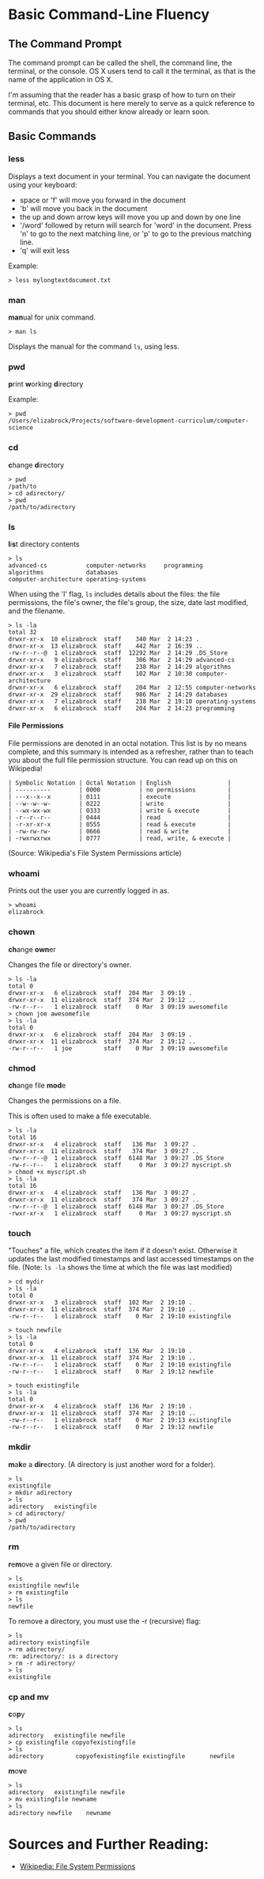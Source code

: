 # Basic Command-Line Fluency

## The Command Prompt

The command prompt can be called the shell, the command line, the terminal, or the console. OS X users tend to call it the terminal, as that is the name of the application in OS X.

I'm assuming that the reader has a basic grasp of how to turn on their terminal, etc.  This document is here merely to serve as a quick reference to commands that you should either know already or learn soon.

## Basic Commands

### less

Displays a text document in your terminal.  You can navigate the document using your keyboard:

* space or 'f' will move you forward in the document
* 'b' will move you back in the document
* the up and down arrow keys will move you up and down by one line
* '/word' followed by return will search for 'word' in the document. Press 'n' to go to the next matching line, or 'p' to go to the previous matching line.
* 'q' will exit less

Example:

	> less mylongtextdocument.txt

### man

<b>man</b>ual for unix command.

	> man ls

Displays the manual for the command `ls`, using less.

### pwd

<b>p</b>rint <b>w</b>orking <b>d</b>irectory

Example:

	> pwd
	/Users/elizabrock/Projects/software-development-curriculum/computer-science

### cd

<b>c</b>hange <b>d</b>irectory

	> pwd
	/path/to
	> cd adirectory/
	> pwd
	/path/to/adirectory

### ls

<b>l</b>i<b>s</b>t directory contents

	> ls
	advanced-cs           computer-networks     programming
	algorithms            databases
	computer-architecture operating-systems

When using the 'l' flag, `ls` includes details about the files: the file permissions, the file's owner, the file's group, the size, date last modified, and the filename.

	> ls -la
	total 32
	drwxr-xr-x  10 elizabrock  staff    340 Mar  2 14:23 .
	drwxr-xr-x  13 elizabrock  staff    442 Mar  2 16:39 ..
	-rw-r--r--@  1 elizabrock  staff  12292 Mar  2 14:29 .DS_Store
	drwxr-xr-x   9 elizabrock  staff    306 Mar  2 14:29 advanced-cs
	drwxr-xr-x   7 elizabrock  staff    238 Mar  2 14:29 algorithms
	drwxr-xr-x   3 elizabrock  staff    102 Mar  2 10:30 computer-architecture
	drwxr-xr-x   6 elizabrock  staff    204 Mar  2 12:55 computer-networks
	drwxr-xr-x  29 elizabrock  staff    986 Mar  2 14:29 databases
	drwxr-xr-x   7 elizabrock  staff    238 Mar  2 19:10 operating-systems
	drwxr-xr-x   6 elizabrock  staff    204 Mar  2 14:23 programming

#### File Permissions

File permissions are denoted in an octal notation.  This list is by no means complete, and this summary is intended as a refresher, rather than to teach you about the full file permission structure. You can read up on this on Wikipedia!

	| Symbolic Notation | Octal Notation | English                |
	| ----------        | 0000           | no permissions         |
	| ---x--x--x        | 0111           | execute                |
	| --w--w--w-        | 0222           | write                  |
	| --wx-wx-wx        | 0333           | write & execute        |
	| -r--r--r--        | 0444           | read                   |
	| -r-xr-xr-x        | 0555           | read & execute         |
	| -rw-rw-rw-        | 0666           | read & write           |
	| -rwxrwxrwx        | 0777           | read, write, & execute |

(Source: Wikipedia's File System Permissions article)

### whoami

Prints out the user you are currently logged in as.

	> whoami
	elizabrock

### chown

<b>ch</b>ange <b>own</b>er

Changes the file or directory's owner.

	> ls -la
	total 0
	drwxr-xr-x   6 elizabrock  staff  204 Mar  3 09:19 .
	drwxr-xr-x  11 elizabrock  staff  374 Mar  2 19:12 ..
	-rw-r--r--   1 elizabrock  staff    0 Mar  3 09:19 awesomefile
	> chown joe awesomefile
	> ls -la
	total 0
	drwxr-xr-x   6 elizabrock  staff  204 Mar  3 09:19 .
	drwxr-xr-x  11 elizabrock  staff  374 Mar  2 19:12 ..
	-rw-r--r--   1 joe         staff    0 Mar  3 09:19 awesomefile

### chmod

<b>ch</b>ange file <b>mod</b>e

Changes the permissions on a file.

This is often used to make a file executable.

	> ls -la
	total 16
	drwxr-xr-x   4 elizabrock  staff   136 Mar  3 09:27 .
	drwxr-xr-x  11 elizabrock  staff   374 Mar  3 09:27 ..
	-rw-r--r--@  1 elizabrock  staff  6148 Mar  3 09:27 .DS_Store
	-rw-r--r--   1 elizabrock  staff     0 Mar  3 09:27 myscript.sh
	> chmod +x myscript.sh
	> ls -la
	total 16
	drwxr-xr-x   4 elizabrock  staff   136 Mar  3 09:27 .
	drwxr-xr-x  11 elizabrock  staff   374 Mar  3 09:27 ..
	-rw-r--r--@  1 elizabrock  staff  6148 Mar  3 09:27 .DS_Store
	-rwxr-xr-x   1 elizabrock  staff     0 Mar  3 09:27 myscript.sh

### touch

"Touches" a file, which creates the item if it doesn't exist.  Otherwise it updates the last modified timestamps and last accessed timestamps on the file. (Note: `ls -la` shows the time at which the file was last modified)

	> cd mydir
	> ls -la
	total 0
	drwxr-xr-x   3 elizabrock  staff  102 Mar  2 19:10 .
	drwxr-xr-x  11 elizabrock  staff  374 Mar  2 19:10 ..
	-rw-r--r--   1 elizabrock  staff    0 Mar  2 19:10 existingfile

	> touch newfile
	> ls -la
	total 0
	drwxr-xr-x   4 elizabrock  staff  136 Mar  2 19:10 .
	drwxr-xr-x  11 elizabrock  staff  374 Mar  2 19:10 ..
	-rw-r--r--   1 elizabrock  staff    0 Mar  2 19:10 existingfile
	-rw-r--r--   1 elizabrock  staff    0 Mar  2 19:12 newfile

	> touch existingfile
	> ls -la
	total 0
	drwxr-xr-x   4 elizabrock  staff  136 Mar  2 19:10 .
	drwxr-xr-x  11 elizabrock  staff  374 Mar  2 19:10 ..
	-rw-r--r--   1 elizabrock  staff    0 Mar  2 19:13 existingfile
	-rw-r--r--   1 elizabrock  staff    0 Mar  2 19:12 newfile

### mkdir

<b>m</b>a<b>k</b>e a <b>dir</b>ectory. (A directory is just another word for a folder).

	> ls
	existingfile
	> mkdir adirectory
	> ls
	adirectory   existingfile
	> cd adirectory/
	> pwd
	/path/to/adirectory

### rm

<b>r</b>e<b>m</b>ove a given file or directory.

	> ls
	existingfile newfile
	> rm existingfile
	> ls
	newfile

To remove a directory, you must use the -r (recursive) flag:

	> ls
	adirectory existingfile
	> rm adirectory/
	rm: adirectory/: is a directory
	> rm -r adirectory/
	> ls
	existingfile

### cp and mv

<b>c</b>o<b>p</b>y

	> ls
	adirectory   existingfile newfile
	> cp existingfile copyofexistingfile
	> ls
	adirectory         copyofexistingfile existingfile       newfile

<b>m</b>o<b>v</b>e

	> ls
	adirectory   existingfile newfile
	> mv existingfile newname
	> ls
	adirectory newfile    newname


# Sources and Further Reading:

* [Wikipedia: File System Permissions](http://en.wikipedia.org/wiki/File_system_permissions)
